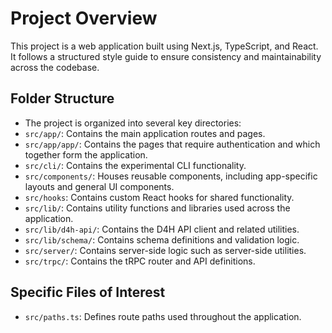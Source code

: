 # Project Overview

This project is a web application built using Next.js, TypeScript, and React. It follows a structured style guide to ensure consistency and maintainability across the codebase.

## Folder Structure

- The project is organized into several key directories:
- `src/app/`: Contains the main application routes and pages.
- `src/app/app/`: Contains the pages that require authentication and which together form the application.
- `src/cli/`: Contains the experimental CLI functionality.
- `src/components/`: Houses reusable components, including app-specific layouts and general UI components.
- `src/hooks`: Contains custom React hooks for shared functionality.
- `src/lib/`: Contains utility functions and libraries used across the application.
- `src/lib/d4h-api/`: Contains the D4H API client and related utilities.
- `src/lib/schema/`: Contains schema definitions and validation logic.
- `src/server/`: Contains server-side logic such as server-side utilities.
- `src/trpc/`: Contains the tRPC router and API definitions.

## Specific Files of Interest

  - `src/paths.ts`: Defines route paths used throughout the application.